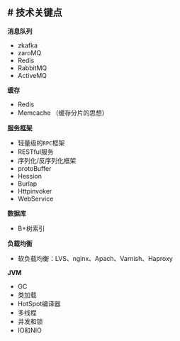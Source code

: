 ﻿﻿﻿﻿﻿# 技术关键点-----------------------------**消息队列*** zkafka* zaroMQ* Redis* RabbitMQ* ActiveMQ**缓存*** Redis* Memcache（缓存分片的思想）**[服务框架](https://www.cnblogs.com/maybo/p/5190012.html)*** 轻量级的`RPC`框架* RESTful服务* 序列化/反序列化框架* protoBuffer* Hession* Burlap* Httpinvoker* WebService**数据库*** B+树索引**负载均衡*** 软负载均衡：LVS、nginx、Apach、Varnish、Haproxy**JVM*** GC* 类加载* HotSpot编译器* 多线程* 并发和锁* IO和NIO 